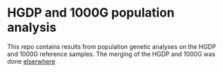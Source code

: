 # HGDP and 1000G population analysis    

This repo contains results from population genetic analyses on the HGDP and 1000G reference samples.
The merging of the HGDP and 1000G was done [elserwhere](https://tomszar.github.io/HGDP_1000G_Merge/)
